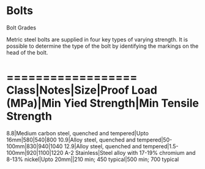 # Bolts

Bolt Grades

Metric steel bolts are supplied in four key types of varying strength. It is possible to determine the type of the bolt by identifying the markings on the head of the bolt.

==================
Class|Notes|Size|Proof Load (MPa)|Min Yied Strength|Min Tensile Strength
=======================
8.8|Medium carbon steel, quenched and tempered|Upto 16mm|580|540|800
10.9|Alloy steel, quenched and tempered|50-100mm|830|940|1040
12.9|Alloy steel, quenched and tempered|1.5-100mm|920|1100|1220
A-2 Stainless|Steel alloy with 17-19% chromium and 8-13% nickel|Upto 20mm||210 min; 450 typical|500 min; 700 typical



